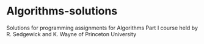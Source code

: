# Algorithms-solutions
Solutions for programming assignments for Algorithms Part I course held by R. Sedgewick and K. Wayne of Princeton University
